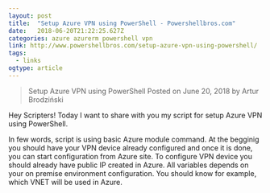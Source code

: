 ```yaml
---
layout: post 
title:  "Setup Azure VPN using PowerShell - Powershellbros.com" 
date:   2018-06-20T21:22:25.627Z 
categories: azure azurerm powershell vpn
link: http://www.powershellbros.com/setup-azure-vpn-using-powershell/ 
tags:
  - links
ogtype: article 
---
```


> Setup Azure VPN using PowerShell
Posted on June 20, 2018 by Artur Brodziński

Hey Scripters! Today I want to share with you my script for setup Azure VPN using PowerShell.

In few words, script is using basic Azure module command.
At the begginig you should have your VPN device already configured and once it is done, you can start configuration from Azure site.
To configure VPN device you should already have public IP created in Azure.
All variables depends on your on premise environment configuration. You should know for example, which VNET will be used in Azure.